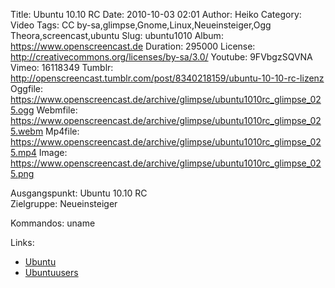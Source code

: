 Title: Ubuntu 10.10 RC
Date: 2010-10-03 02:01
Author: Heiko
Category: Video
Tags: CC by-sa,glimpse,Gnome,Linux,Neueinsteiger,Ogg Theora,screencast,ubuntu
Slug: ubuntu1010
Album: https://www.openscreencast.de
Duration: 295000
License: http://creativecommons.org/licenses/by-sa/3.0/
Youtube: 9FVbgzSQVNA
Vimeo: 16118349
Tumblr: http://openscreencast.tumblr.com/post/8340218159/ubuntu-10-10-rc-lizenz
Oggfile: https://www.openscreencast.de/archive/glimpse/ubuntu1010rc_glimpse_025.ogg
Webmfile: https://www.openscreencast.de/archive/glimpse/ubuntu1010rc_glimpse_025.webm
Mp4file: https://www.openscreencast.de/archive/glimpse/ubuntu1010rc_glimpse_025.mp4
Image: https://www.openscreencast.de/archive/glimpse/ubuntu1010rc_glimpse_025.png

Ausgangspunkt: Ubuntu 10.10 RC  
Zielgruppe: Neueinsteiger  

Kommandos: uname

Links:

  * [Ubuntu](http://www.ubuntu.com/)
  * [Ubuntuusers](http://www.ubuntuusers.de/)

